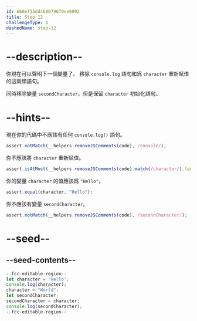 ```yaml
---
id: 660ef55dd468079679ee0092
title: Step 12
challengeType: 1
dashedName: step-12
---
```


# --description--

你現在可以聲明下一個變量了。 移除 `console.log` 語句和爲 `character` 重新賦值的這兩類語句。

同時移除變量 `secondCharacter`，但是保留 `character` 初始化語句。

# --hints--

現在你的代碼中不應該有任何 `console.log()` 語句。

```js
assert.notMatch(__helpers.removeJSComments(code), /console/);
```

你不應該將 `character` 重新賦值。

```js
assert.isAtMost(__helpers.removeJSComments(code).match(/character/).length, 1);
```

你的變量 `character` 的值應該爲 `"Hello"`。

```js
assert.equal(character, "Hello");
```

你不應該有變量 `secondCharacter`。

```js
assert.notMatch(__helpers.removeJSComments(code), /secondCharacter/);
```

# --seed--

## --seed-contents--

```js
--fcc-editable-region--
let character = 'Hello';
console.log(character);
character = "World";
let secondCharacter;
secondCharacter = character;
console.log(secondCharacter);
--fcc-editable-region--
```
